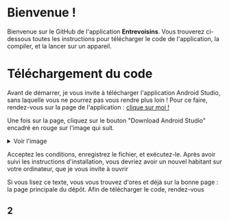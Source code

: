 # Bienvenue !

Bienvenue sur le GitHub de l'application **Entrevoisins**. Vous trouverez ci-dessous toutes les instructions pour télécharger le code de l'application, la compiler, et la lancer sur un appareil.


# Téléchargement du code

Avant de démarrer, je vous invite à télécharger l'application Android Studio, sans laquelle vous ne pourrez pas vous rendre plus loin !
Pour ce faire, rendez-vous sur la page de l'application : [clique sur moi !](https://developer.android.com/studio)

Une fois sur la page, cliquez sur le bouton "Download Android Studio" encadré en rouge sur l'image qui suit.
<details>
  <summary>Voir l'image</summary>
  ![android studio download](https://i.imgur.com/lqxLgWr.png)
</details>

Acceptez les conditions, enregistrez le fichier, et exécutez-le. Après avoir suivi les instructions d'installation, vous devriez avoir un nouvel habitant sur votre ordinateur, que je vous invite à ouvrir

Si vous lisez ce texte, vous vous trouvez d'ores et déjà sur la bonne page : la page principale du dépôt.
Afin de télécharger le code, rendez-vous

## 2


